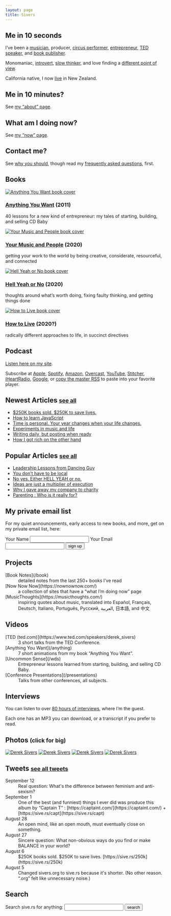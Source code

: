 ```yaml
---
layout: page
title: Sivers
---
```




## Me in 10 seconds

I’ve been a [musician](/music), producer, [circus performer](http://professionalpests.com/), [entrepreneur](/a), [TED speaker](/presentations), and [book publisher](/we14).

Monomaniac, [introvert](http://typelogic.com/intj.html), [slow thinker](/slow), and love finding a [different point of view](/counter).

California native, I now [live](/local) in New Zealand.

## Me in 10 minutes?

See [my “about” page](/about).

## What am I doing now?

See [my “now” page](/now).

## Contact me?

See [why you should](/contact), though read my [frequently asked questions](/faq), first.

## Books

[![Anything You Want book cover](https://sive.rs/images/DerekSivers-cover-AnythingYouWant-150x185.png)](/a)

### [Anything You Want](/a) <span class="small">(2011)</span>

40 lessons for a new kind of entrepreneur: my tales of starting, building, and selling CD Baby

[![Your Music and People book cover](https://sive.rs/images/DerekSivers-cover-YourMusicAndPeople-150x185.png)](/m)

### [Your Music and People](/m) <span class="small">(2020)</span>

getting your work to the world by being creative, considerate, resourceful, and connected

[![Hell Yeah or No book cover](https://sive.rs/images/DerekSivers-cover-HellYeahOrNo-150x185.png)](/n)

### [Hell Yeah or No](/n) <span class="small">(2020)</span>

thoughts around what’s worth doing, fixing faulty thinking, and getting things done

[![How to Live book cover](https://sive.rs/images/DerekSivers-cover-HowToLive-150x185.png)](/h)

### [How to Live](/h) <span class="small">(2020?)</span>

radically different approaches to life, in succinct directives



## Podcast

[Listen here on my site](/podcast).

Subscribe at [Apple](https://podcasts.apple.com/us/podcast/derek-sivers/id1485474470), [Spotify](https://open.spotify.com/show/15cXdV9RBxSZxhyC7Cow6E), [Amazon](https://music.amazon.com/podcasts/b7ef5b47-7a28-41f4-9c17-0026315d6863/Derek-Sivers), [Overcast](https://overcast.fm/itunes1485474470), [YouTube](https://www.youtube.com/playlist?list=PLcE0XVmYoKM8gcT6nHNHDiK0rSjm8X6eb), [Stitcher](https://www.stitcher.com/podcast/derek-sivers), [iHeartRadio](https://www.iheart.com/podcast/867-derek-sivers-52276959/), [Google](https://podcasts.google.com/?feed=aHR0cHM6Ly9zaXZlcnMub3JnL3BvZGNhc3QucnNz), or [copy the master RSS](/podcast.rss) to paste into your favorite player.



## Newest Articles <small>[see all](/blog)</small>

*   [$250K books sold. $250K to save lives.](/250k)
*   [How to learn JavaScript](/learn-js)
*   [Time is personal. Your year changes when your life changes.](/mny)
*   [Experiments in music and life](/eml)
*   [Writing daily, but posting when ready](/nod)
*   [How I got rich on the other hand](/richand)



## Popular Articles <small>[see all](/blog)</small>

*   [Leadership Lessons from Dancing Guy](/ff)
*   [You don’t have to be local](/local)
*   [No yes. Either HELL YEAH or no.](/hellyeah)
*   [Ideas are just a multiplier of execution](/multiply)
*   [Why I gave away my company to charity](/trust)
*   [Parenting : Who is it really for?](/pa)



## My private email list

For my quiet announcements, early access to new books, and more, get on my private email list, here:

<form action="/list" method="post" class="inlineform"><label for="name">Your Name</label>  
<input type="text" name="name" id="name" value="">  
<label for="email">Your Email</label>  
<input type="email" name="email" id="email" value=""> <input type="hidden" name="listype" value="all"> <input type="submit" name="submit" value="sign up"></form>



## Projects

<dl>

<dt>[Book Notes](/book)</dt>

<dd>detailed notes from the last 250+ books I’ve read</dd>

<dt>[Now Now Now](https://nownownow.com/)</dt>

<dd>a collection of sites that have a “what I’m doing now” page</dd>

<dt>[MusicThoughts](https://musicthoughts.com/)</dt>

<dd>inspiring quotes about music, translated into Español, Français, Deutsch, Italiano, Português, Русский, العربية, 日本語, and 中文</dd>

</dl>



## Videos

<dl>

<dt>[TED (ted.com)](https://www.ted.com/speakers/derek_sivers)</dt>

<dd>3 short talks from the TED Conference.</dd>

<dt>[Anything You Want](/anything)</dt>

<dd>7 short animations from my book “Anything You Want”.</dd>

<dt>[Uncommon Sense](/wds)</dt>

<dd>Entrepreneur lessons learned from starting, building, and selling CD Baby.</dd>

<dt>[Conference Presentations](/presentations)</dt>

<dd>Talks from other conferences, all subjects.</dd>

</dl>



## Interviews

You can listen to over [80 hours of interviews](/i), where I’m the guest.

Each one has an MP3 you can download, or a transcript if you prefer to read.

 
## Photos <small>(click for big)</small>

[![Derek Sivers](https://sive.rs/images/DerekSivers-20141119-100.jpg "© 2014 Derek Sivers")](https://sive.rs/images/DerekSivers-20141119-1450.jpg) [![Derek Sivers](https://sive.rs/images/DerekSivers-20141209a-100.jpg "© 2014 Pat Shepherd - patshepherd.co.nz")](https://sive.rs/images/DerekSivers-20141209a-1853.jpg) [![Derek Sivers](https://sive.rs/images/DerekSivers-20141209b-100.jpg "© 2014 Pat Shepherd - patshepherd.co.nz")](https://sive.rs/images/DerekSivers-20141209b-2333.jpg) [![Derek Sivers](https://sive.rs/images/DerekSivers-20141209c-100.jpg "© 2014 Pat Shepherd - patshepherd.co.nz")](https://sive.rs/images/DerekSivers-20141209c-1556.jpg)

## Tweets <small>[see all tweets](/tweets)</small>

<dl id="tweetlist">

<dt class="small">September 12</dt>

<dd>Real question: What's the difference between feminism and anti-sexism?</dd>

<dt class="small">September 1</dt>

<dd>One of the best (and funniest) things I ever did was produce this album by “Captain T” : [https://captaint.com/](https://captaint.com/) + [https://sive.rs/capt](https://sive.rs/capt)</dd>

<dt class="small">August 28</dt>

<dd>An open mind, like an open mouth, must eventually close on something.</dd>

<dt class="small">August 27</dt>

<dd>Sincere question: What non-obvious ways do you find or make BALANCE in your world?</dd>

<dt class="small">August 6</dt>

<dd>$250K books sold. $250K to save lives. [https://sive.rs/250k](https://sive.rs/250k)</dd>

<dt class="small">August 5</dt>

<dd>Changed sivers.org to sive.rs because it's shorter. (No other reason. “.org” felt like unnecessary noise.)</dd>

</dl>



## Search

<form action="https://duckduckgo.com/" method="get" class="inlineform"><label for="q">Search sive.rs for anything:</label> <input type="text" name="q" value="" required=""> <input type="hidden" name="sites" value="sive.rs"> <input type="hidden" name="ia" value="web"> <input type="submit" value="search"></form>

